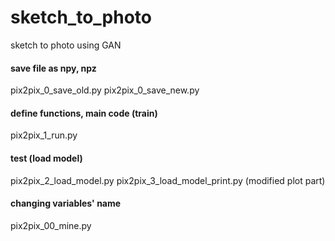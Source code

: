 # sketch_to_photo
sketch to photo using GAN


#### save file as npy, npz
pix2pix_0_save_old.py
pix2pix_0_save_new.py

#### define functions, main code (train)
pix2pix_1_run.py

#### test (load model)
pix2pix_2_load_model.py
pix2pix_3_load_model_print.py (modified plot part)

#### changing variables' name
pix2pix_00_mine.py

